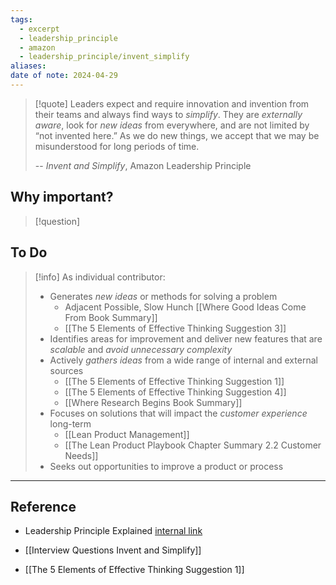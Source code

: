 ```yaml
---
tags:
  - excerpt
  - leadership_principle
  - amazon
  - leadership_principle/invent_simplify
aliases: 
date of note: 2024-04-29
---
```


> [!quote]
>Leaders expect and require innovation and invention from their teams and always find ways to *simplify*. They are *externally aware*, look for *new ideas* from everywhere, and are not limited by “not invented here.” As we do new things, we accept that we may be misunderstood for long periods of time.
>
>-- *Invent and Simplify*, Amazon Leadership Principle

## Why important?

>[!question]
>

## To Do

>[!info]
> As individual contributor: 
>- Generates *new ideas* or methods for solving a problem
>	- Adjacent Possible, Slow Hunch [[Where Good Ideas Come From Book Summary]]
>	- [[The 5 Elements of Effective Thinking Suggestion 3]]
> - Identifies areas for improvement and deliver new features that are *scalable* and *avoid unnecessary complexity*
> - Actively *gathers ideas* from a wide range of internal and external sources
> 	- [[The 5 Elements of Effective Thinking Suggestion 1]]
> 	- [[The 5 Elements of Effective Thinking Suggestion 4]]
> 	- [[Where Research Begins Book Summary]]
> - Focuses on solutions that will impact the *customer experience* long-term
> 	- [[Lean Product Management]]
> 	- [[The Lean Product Playbook Chapter Summary 2.2 Customer Needs]]
> - Seeks out opportunities to improve a product or process



----
## Reference


- Leadership Principle Explained [internal link](https://w.amazon.com/bin/view/LeadershipPrinciples/)
- [[Interview Questions Invent and Simplify]]

- [[The 5 Elements of Effective Thinking Suggestion 1]]
